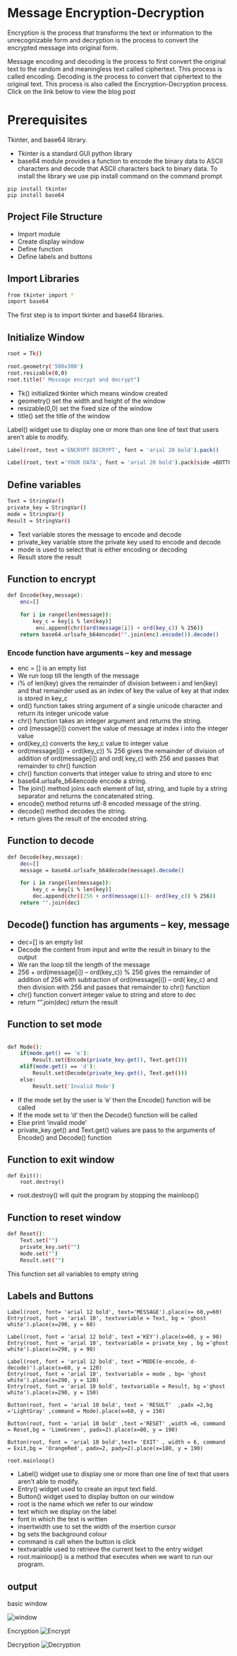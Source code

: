 
#   Message Encryption-Decryption

Encryption is the process that transforms the text or information to the unrecognizable form and decryption is the process to convert the encrypted message into original form.


Message encoding and decoding is the process to first convert the original text to the random and meaningless text called ciphertext. This process is called encoding. Decoding is the process to convert that ciphertext to the original text. This process is also called the Encryption-Decryption process.
 Click on the link below to view the blog post




#   Prerequisites

 Tkinter, and base64 library.
 - Tkinter is a standard GUI python library
- base64 module provides a function to encode the binary data to ASCII characters and decode that ASCII characters back to binary data.
To install the library we use pip install command on the command prompt

```
pip install tkinter
pip install base64

```



## Project File Structure  

- Import module
- Create display window
- Define function
- Define labels and buttons

## Import Libraries
```bash
from tkinter import *
import base64
```
The first step is to import tkinter and base64 libraries.

## Initialize Window

```bash
root = Tk()

root.geometry('500x300')
root.resizable(0,0)
root.title(" Message encrypt and decrypt")

```
- Tk() initialized tkinter which means window created
- geometry() set the width and height of the window
- resizable(0,0) set the fixed size of the window
- title() set the title of the window
 
 
 
Label() widget use to display one or more than one line of text that users aren’t able to modify.
 

```bash
Label(root, text ='ENCRYPT DECRYPT', font = 'arial 20 bold').pack()

Label(root, text ='YOUR DATA', font = 'arial 20 bold').pack(side =BOTTOM)
```


## Define variables
```bash
Text = StringVar()
private_key = StringVar()
mode = StringVar()
Result = StringVar()
```
- Text variable stores the message to encode and decode
- private_key variable store the private key used to encode and decode
- mode is used to select that is either encoding or decoding
 - Result store the result

## Function to encrypt


```bash
def Encode(key,message):
    enc=[]

    for i in range(len(message)):
        key_c = key[i % len(key)]
         enc.append(chr((ord(message[i]) + ord(key_c)) % 256))
    return base64.urlsafe_b64encode("".join(enc).encode()).decode()
```

### Encode function have arguments – key and message
- enc = [] is an empty list
- We run loop till the length of the message
- i% of len(key) gives the remainder of division between i and len(key) and that remainder used as an index of key the value of key at that index is stored in key_c
- ord() function takes string argument of a single unicode character and return its integer unicode value
- chr() function takes an integer argument and returns the string.
- ord (message[i]) convert the value of message at index i into the integer value
- ord(key_c) converts the key_c value to integer value
- ord(message[i]) + ord(key_c)) % 256 gives the remainder of division of addition of ord(message[i]) and ord( key_c) with 256 and passes that remainder to chr() function
- chr() function converts that integer value to string and store to enc
- base64.urlsafe_b64encode encode a string.
- The join() method joins each element of list, string, and tuple by a string separator and returns the concatenated string.
- encode() method returns utf-8 encoded message of the string.
- decode() method decodes the string.
- return gives the result of the encoded string.

##  Function to decode




```bash
def Decode(key,message):
    dec=[]
    message = base64.urlsafe_b64decode(message).decode()

    for i in range(len(message)):
        key_c = key[i % len(key)]
        dec.append(chr((256 + ord(message[i])- ord(key_c)) % 256))
    return "".join(dec)

```


## Decode() function has arguments – key, message
- dec=[] is an empty list
- Decode the content from input and write the result in binary to the output
- We ran the loop till the length of the message
- 256 + ord(message[i]) – ord(key_c)) % 256 gives the remainder of addition of 256 with subtraction of ord(message[i]) – ord( key_c) and then division with 256 and passes that remainder to chr() function
- chr() function convert integer value to string and store to dec
- return “”.join(dec) return the result

## Function to set mode


```bash

def Mode():
    if(mode.get() == 'e'):
        Result.set(Encode(private_key.get(), Text.get()))
    elif(mode.get() == 'd'):
        Result.set(Decode(private_key.get(), Text.get()))
    else:
        Result.set('Invalid Mode')

```
- If the mode set by the user is ‘e’ then the Encode() function will be called
- If the mode set to ‘d‘ then the Decode() function will be called
- Else print ‘invalid mode’
- private_key.get() and Text.get() values are pass to the arguments of Encode() and Decode() function

 

## Function to exit window
```
def Exit():
    root.destroy()

```
- root.destroy() will quit the program by stopping the mainloop()

## Function to reset window


```bash
def Reset():
    Text.set("")
    private_key.set("")
    mode.set("")
    Result.set("")         

```
This function set all variables to empty string
## Labels and Buttons
```
Label(root, font= 'arial 12 bold', text='MESSAGE').place(x= 60,y=60)
Entry(root, font = 'arial 10', textvariable = Text, bg = 'ghost white').place(x=290, y = 60)

Label(root, font = 'arial 12 bold', text ='KEY').place(x=60, y = 90)
Entry(root, font = 'arial 10', textvariable = private_key , bg ='ghost white').place(x=290, y = 90)

Label(root, font = 'arial 12 bold', text ='MODE(e-encode, d-decode)').place(x=60, y = 120)
Entry(root, font = 'arial 10', textvariable = mode , bg= 'ghost white').place(x=290, y = 120)
Entry(root, font = 'arial 10 bold', textvariable = Result, bg ='ghost white').place(x=290, y = 150)

Button(root, font = 'arial 10 bold', text = 'RESULT'  ,padx =2,bg ='LightGray' ,command = Mode).place(x=60, y = 150)

Button(root, font = 'arial 10 bold' ,text ='RESET' ,width =6, command = Reset,bg = 'LimeGreen', padx=2).place(x=80, y = 190)

Button(root, font = 'arial 10 bold',text= 'EXIT' , width = 6, command = Exit,bg = 'OrangeRed', padx=2, pady=2).place(x=180, y = 190)

root.mainloop()
```
- Label() widget use to display one or more than one line of text that users aren’t able to modify.
- Entry() widget used to create an input text field.
- Button() widget used to display button on our window
- root is the name which we refer to our window
- text which we display on the label
- font in which the text is written
- insertwidth use to set the width of the insertion cursor
- bg sets the background colour
- command is call when the button is click
- textvariable used to retrieve the current text to the entry widget
- root.mainloop() is a method that executes when we want to run our program.
##  output

basic window 

![window](https://github.com/yaswanthteja/-MessageEncrypter-Decrypter/blob/main/window.png)

Encryption
![Encrypt](https://github.com/yaswanthteja/-MessageEncrypter-Decrypter/blob/main/Encrypt.png)

Decryption
![Decryption](https://github.com/yaswanthteja/-MessageEncrypter-Decrypter/blob/main/Decrypt.png)
